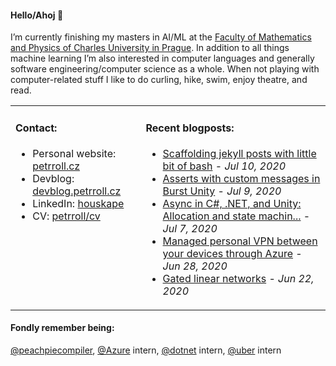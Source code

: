 #### Hello/Ahoj 👋

I’m currently finishing my masters in AI/ML at the [Faculty of Mathematics and Physics of Charles University in Prague](https://www.mff.cuni.cz/en). In addition to all things machine learning I’m also interested in computer languages and generally software engineering/computer science as a whole. When not playing with computer-related stuff I like to do curling, hike, swim, enjoy theatre, and read.

<table><tr><td valign="top">
  
#### Contact:
- Personal website: [petrroll.cz](https://petrroll.cz)
- Devblog: [devblog.petrroll.cz](https://devblog.petrroll.cz)
- LinkedIn: [houskape](https://www.linkedin.com/in/houskape/)
- CV: [petrroll/cv](https://github.com/petrroll/cv)
</td><td valign="top">

#### Recent blogposts:
<!-- blog-posts starts -->
* [Scaffolding jekyll posts with little bit of bash](http://devblog.petrroll.cz/scaffolding-jekyll-posts-with-little-bit-of-bash/) - _Jul 10, 2020_
* [Asserts with custom messages in Burst Unity](http://devblog.petrroll.cz/asserts-with-custom-messages-in-burst-unity/) - _Jul 9, 2020_
* [Async in C#, .NET, and Unity: Allocation and state machin...](http://devblog.petrroll.cz/async-in-csharp-dotnet-and-unity-allocation-and-builders/) - _Jul 7, 2020_
* [Managed personal VPN between your devices through Azure](http://devblog.petrroll.cz/managed-personal-vpn-between-your-devices-through-azure/) - _Jun 28, 2020_
* [Gated linear networks](http://devblog.petrroll.cz/gated-linear-networks/) - _Jun 22, 2020_
<!-- blog-posts ends -->
</td></tr></table>

#### Fondly remember being:
[@peachpiecompiler](https://github.com/peachpiecompiler), [@Azure](https://github.com/Azure) intern, [@dotnet](https://github.com/dotnet) intern, [@uber](https://github.com/uber) intern
